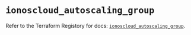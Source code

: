 # `ionoscloud_autoscaling_group`

Refer to the Terraform Registory for docs: [`ionoscloud_autoscaling_group`](https://registry.terraform.io/providers/ionos-cloud/ionoscloud/6.4.11/docs/resources/autoscaling_group).
